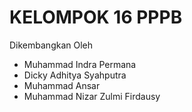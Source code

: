 # KELOMPOK 16 PPPB

Dikembangkan Oleh

- Muhammad Indra Permana
- Dicky Adhitya Syahputra
- Muhammad Ansar
- Muhammad Nizar Zulmi Firdausy


